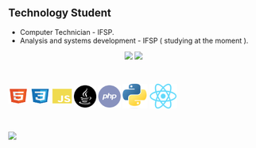 ## Technology Student

- Computer Technician - IFSP. 
- Analysis and systems development - IFSP ( studying at the moment ).


 
<div align="center">
  <img height="160em" src="https://github-readme-stats.vercel.app/api?username=giovannalauraa&show_icons=true&theme=tokyonight&include_all_commits=true&count_private=true"/>
  <img height="160em" src="https://github-readme-stats.vercel.app/api/top-langs/?username=giovannalauraa&layout=compact&langs_count=7&theme=tokyonight"/>
</div>

##

<div style="display: inline_block"><br>
     <img align="center" alt="Jovs-HTML" height="30" width="40" src="https://raw.githubusercontent.com/devicons/devicon/master/icons/html5/html5-original.svg">
     <img align="center" alt="Jovs-CSS" height="30" width="40" src="https://raw.githubusercontent.com/devicons/devicon/master/icons/css3/css3-original.svg">
     <img align="center" alt="Jovs-Js" height="30" width="40" src="https://raw.githubusercontent.com/devicons/devicon/master/icons/javascript/javascript-plain.svg">
     <img align="center" alt="Jovs-Java" height="45" width="45" src="https://github.com/giovannalauraa/giovannalauraa/blob/87bc48f4e28d6c6495810f7077bac0b11234892c/javaimg.png">
     <img align="center" alt="Jovs-php" height="45" width="45" src="https://github.com/giovannalauraa/giovannalauraa/blob/16fc8d165152b7e2a78756675f5da4139f839a5c/php-img-2.png">
<!-- <img align="center" alt="Jovs-vue" height="40" width="40" src="https://github.com/giovannalauraa/giovannalauraa/blob/a2d7eeae84ecef2b19d14c397e3fdaa150b7867b/vue-2-removebg-preview.png">
     <img align="center" alt="Jovs-spring-boot" height="50" width="50" src="https://github.com/giovannalauraa/giovannalauraa/blob/c3010900786f4e0fe32bd6978da1a0b823185b6c/spring-boot-removebg-preview.png"> -->
<!--      <img align="center" alt="Joji-c" height="50" width="50" src="https://github.com/giovannalauraa/giovannalauraa/blob/main/c.png"> -->
     <img align="center" alt="Joji-python" height="50" width="50" src="https://github.com/giovannalauraa/giovannalauraa/blob/main/Python-logo-notext.svg.png">
     <img align="center" alt="Joji-react" height="50" width="55" src="https://github.com/giovannalauraa/giovannalauraa/blob/main/React-icon.svg.png"> 
</div>

##
  
<div>
  <br>
  <a href = "mailto:giovanna.laura@aluno.ifsp.edu.br"><img src="https://img.shields.io/badge/Gmail-D14836?style=for-the-badge&logo=gmail&logoColor=white" target="_blank"></a>
<!--   <a href="https://www.linkedin.com/in/Giovanna-Silva" target="_blank"><img src="https://img.shields.io/badge/-LinkedIn-%230077B5?style=for-the-badge&logo=linkedin&logoColor=white" target="_blank"></a>  -->
</div>
